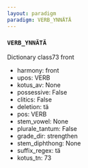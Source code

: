 ```yaml
---
layout: paradigm
paradigm: VERB_YNNÄTÄ
---
```

### ` VERB_YNNÄTÄ `

Dictionary class73 front
* harmony: front
* upos: VERB
* kotus_av: None
* possessive: False
* clitics: False
* deletion: tä
* pos: VERB
* stem_vowel: None
* plurale_tantum: False
* grade_dir: strengthen
* stem_diphthong: None
* suffix_regex: tä
* kotus_tn: 73
